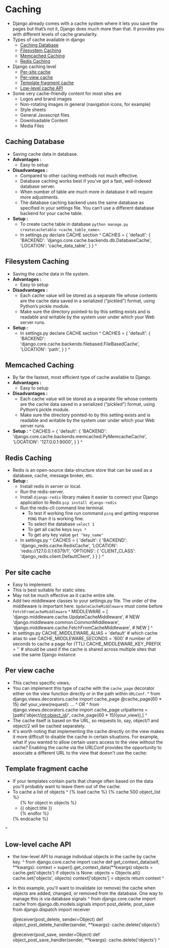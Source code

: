 # Caching
-  Django already comes with a cache system where it lets you save the pages but that’s not it, Django does much more than that. It provides you with different levels of cache granularity.
-  Types of cache available in django
   -  [Caching Database](#caching-database)
   -  [Filesystem Caching](#filesystem-caching)
   -  [Memcached Caching](#memcached-caching)
   -  [Redis Caching](#redis-caching)
-  Django caching level
   -  [Per-site cache](#per-site-cache)
   -  [Per-view cache](#per-view-cache)
   -  [Template fragment cache](#template-fragment-cache)
   -  [Low-level cache API](#low-level-cache-api)
-  Some very cache-friendly content for most sites are
   -  Logos and brand images
   -  Non-rotating images in general (navigation icons, for example)
   -  Style sheets
   -  General Javascript files
   -  Downloadable Content
   -  Media Files

## Caching Database
-  Saving cache data in database.
-  **Advantages :**
   -  Easy to setup
-  **Disadvantages :**
   -  Compared to other caching methods not much effective.
   -  Database caching works best if you’ve got a fast, well-indexed database server.
   -  When number of table are much more in database it will require more adjustments.
   -  The database caching backend uses the same database as specified in your settings file. You can’t use a different database backend for your cache table.
-  **Setup :**
   -  To create cache table in database `python manage.py createcachetable <cache_table_name>`.
   -  In settings.py declare CACHE section
 ^
    CACHES = {
        'default': {
            'BACKEND': 'django.core.cache.backends.db.DatabaseCache',
            'LOCATION': 'cache_data_table',
        }
     }
 ^
 
## Filesystem Caching
-  Saving the cache data in file system.
-  **Advantages :**
   -  Easy to setup
-  **Disadvantages :**
   -  Each cache value will be stored as a separate file whose contents are the cache data saved in a serialized (“pickled”) format, using Python’s pickle module.
   -  Make sure the directory pointed-to by this setting exists and is readable and writable by the system user under which your Web server runs.
-  **Setup :**
   -  In settings.py declare CACHE section
^
    CACHES = {
        'default': {
            'BACKEND': 'django.core.cache.backends.filebased.FileBasedCache',
            'LOCATION': 'path',
        }
    }
^

## Memcached Caching
-  By far the fastest, most efficient type of cache available to Django.
-  **Advantages :**
   -  Easy to setup
-  **Disadvantages :**
   -  Each cache value will be stored as a separate file whose contents are the cache data saved in a serialized (“pickled”) format, using Python’s pickle module.
   -  Make sure the directory pointed-to by this setting exists and is readable and writable by the system user under which your Web server runs.
-  **Setup :**
^
    CACHES = {
        'default': {
            'BACKEND': 'django.core.cache.backends.memcached.PyMemcacheCache',
            'LOCATION': '127.0.0.1:9000',
        }
    }
^

## Redis Caching
-  Redis is an open-source data-structure store that can be used as a database, cache, message broker, etc.
-  **Setup :**
   -  Install redis in server or local.
   -  Run the redis-server.
   -  Install `django-redis` library makes it easier to connect your Django application to Redis `pip install django-redis`
   -  Run the redis-cli command line terminal.
      -  To test if working fine run command `ping` and getting response `PONG` than it is working fine.
      -  To select the database `select 1`
      -  To get all cache keys `keys *`
      -  To get any key value `get "key_name"`
   -  In settings.py
^
    CACHES = {
        'default': {
            'BACKEND': 'django_redis.cache.RedisCache',
            'LOCATION': 'redis://127.0.0.1:6379/1',
            'OPTIONS': {
                'CLIENT_CLASS': 'django_redis.client.DefaultClient',
            }
        }
    }
^

## Per site cache
-  Easy to implement.
-  This is best suitable for static sites.
-  May not be much effective as it cache entire site.
-  Add two middleware classes to your settings.py file. The order of the middleware is important here. `UpdateCacheMiddleware` must come before `FetchFromCacheMiddleware`
^
    MIDDLEWARE = [
        'django.middleware.cache.UpdateCacheMiddleware',     # NEW
        'django.middleware.common.CommonMiddleware',
        'django.middleware.cache.FetchFromCacheMiddleware',  # NEW
    ]
^
-  In settings.py
    CACHE_MIDDLEWARE_ALIAS = 'default'  # which cache alias to use
    CACHE_MIDDLEWARE_SECONDS = '600'    # number of seconds to cache a page for (TTL)
    CACHE_MIDDLEWARE_KEY_PREFIX = ''    # should be used if the cache is shared across multiple sites that use the same Django instance
    
## Per view cache
-  This caches specific views.
-  You can implement this type of cache with the `cache_page` decorator either on the view function directly or in the path within `URLConf`.
^
    from django.views.decorators.cache import cache_page
    @cache_page(60 * 15)
    def your_view(request):
    ...
^
OR
^
    from django.views.decorators.cache import cache_page
    urlpatterns = [path('object/<int:object_id>/', cache_page(60 * 15)(your_view)),]
^
-  The cache itself is based on the URL, so requests to, say, object/1 and object/2 will be cached separately.
-  It's worth noting that implementing the cache directly on the view makes it more difficult to disable the cache in certain situations. For example, what if you wanted to allow certain users access to the view without the cache? Enabling the cache via the URLConf provides the opportunity to associate a different URL to the view that doesn't use the cache:

## Template fragment cache
-  If your templates contain parts that change often based on the data you'll probably want to leave them out of the cache.
-  To cache a list of objects
^
    {% load cache %}
    {% cache 500 object_list %}
    <ul>
       {% for object in objects %}
           <li>{{ object.title }}</li>
       {% endfor %}
    </ul>
    {% endcache %}
^

## Low-level cache API
-  the low-level API to manage individual objects in the cache by cache key.
^
    from django.core.cache import cache
    def get_context_data(self, \*\*kwargs):
        context = super().get_context_data(\*\*kwargs)
        objects = cache.get('objects')
        if objects is None:
            objects = Objects.all()
            cache.set('objects', objects)
        context['objects'] = objects
        return context
^
-  In this example, you'll want to invalidate (or remove) the cache when objects are added, changed, or removed from the database. One way to manage this is via database signals
^
    from django.core.cache import cache
    from django.db.models.signals import post_delete, post_save
    from django.dispatch import receiver
    
    @receiver(post_delete, sender=Object)
    def object_post_delete_handler(sender, **kwargs):
        cache.delete('objects')
        
    @receiver(post_save, sender=Object)
    def object_post_save_handler(sender, **kwargs):
        cache.delete('objects')
^
